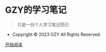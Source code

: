 <!-- _coverpage.md -->

# GZY的学习笔记
> 只是一份个人学习笔记而已

- Copyright © 2023 GZY All Rights Reserved.
<!-- ![logo](media/icon.svg) -->


<!-- backgound image -->

<!-- ![](media/bg.png) --> 

<!-- background color -->

<!-- ![color](#f0f0f0) -->

[开始阅读](Linux学习笔记.md)